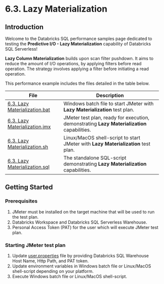 # 6.3. Lazy Materialization


## Introduction
Welcome to the Databricks SQL performance samples page dedicated to testing the **Predictive I/O - Lazy Materialization** capability of Databricks SQL Serverless! 

**Lazy Column Materialization** builds upon scan filter pushdown. It aims to reduce the amount of I/O operations, by applying filters before read operation. The strategy involves applying a filter before initiating a read operation.

This performance example includes the files detailed in the table below.

File | Description
--- | --- |
[6.3. Lazy Materialization.bat](6.3.%20Lazy%20Materialization.bat) | Windows batch file to start JMeter with **Lazy Materialization** test plan. 
[6.3. Lazy Materialization.jmx](6.3.%20Lazy%20Materialization.jmx) | JMeter test plan, ready for execution, demonstrating **Lazy Materialization** capabilities.
[6.3. Lazy Materialization.sh](6.3.%20Lazy%20Materialization.sh)   | Linux/MacOS shell-script to start JMeter with **Lazy Materialization** test plan.
[6.3. Lazy Materialization.sql](6.3.%20Lazy%20Materialization.sql) | The standalone SQL-script demonstrating **Lazy Materialization** capabilities.


## Getting Started
### Prerequisites
1. JMeter must be installed on the target machine that will be used to run the test plan.
2. Databricks Workspace and Databricks SQL Serverless Warehouse.
3. Personal Access Token (PAT) for the user which will execute JMeter test plan.

### Starting JMeter test plan
1. Update [user.properties](../user.properties) file by providing Databricks SQL Warehouse Host Name, Http Path, and PAT token.
2. Update environment variables in Windows batch file or Linux/MacOS shell-script depending on your platform.
3. Execute Windows batch file or Linux/MacOS shell-script.
